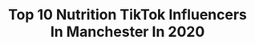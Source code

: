 ---
title: Top 10 Nutrition TikTok Influencers In Manchester In 2020
description: >-
  Find top nutrition TikTok influencers in Manchester in 2020. Most popular hashtags: #foryoupage #boyfriend #dance #houseoftiktok.
platform: TikTok
profiles:
  - username: "nicole_martinez_"
    fullname: >-
      💧🖤Nicole Boccasile
    location: "United Kingdom"
    followers: 19064
    engagement: 2846
    commentsToLikes: 0.048503
    id: ckad720v2257s0i78sgjrvou5
    verified: false
    hashtags: "#arianator, #sausage, #detention, #fandom"
  - username: "sten76"
    fullname: >-
      Sten
    location: "United Kingdom"
    followers: 33262
    engagement: 1489
    commentsToLikes: 0.058258
    id: ck8tt045nrmo20j78prgqya1g
    verified: false
    hashtags: "#boyfriend, #wasgrand, #meanttobe, #iftheworld"
  - username: "annemariegriff"
    fullname: >-
      Anne-Marie ❤️❤️ 
    location: "United Kingdom"
    followers: 30237
    engagement: 1475
    commentsToLikes: 0.097593
    id: ck8nkvkq1h50l0j78hyxzvt2g
    verified: false
    hashtags: "#wereallinthistogether, #neverletanyonetellyoudifferent, #lovely, #happysundayguys"
  - username: "riocandlin"
    fullname: >-
      RC
    location: "United Kingdom"
    followers: 71921
    engagement: 2275
    commentsToLikes: 0.022913
    id: ck93oxn4k702n0j788milusi0
    verified: false
    hashtags: "#chanel, #frogapp, #glowupchallenge, #foru"
  - username: "frostybear75"
    fullname: >-
      Martyn Frost
    location: "United Kingdom"
    followers: 2418
    engagement: 1090
    commentsToLikes: 0.073440
    id: ckaikzlvqlshw0i78cm56q7tb
    verified: false
    hashtags: "#canyou, #stupidboy, #itsthegc, #mynameis"
  - username: "manchesterlifestyle"
    fullname: >-
      Manchesterlifestyle
    location: "United Kingdom"
    followers: 31139
    engagement: 1202
    commentsToLikes: 0.090883
    id: cka0r8dzwg09d0i78oulgapy7
    verified: false
    hashtags: "#houseoftiktok"
  - username: "joshua_halliwell"
    fullname: >-
      Joshua Halliwell
    location: "United Kingdom"
    followers: 37347
    engagement: 2128
    commentsToLikes: 0.035739
    id: cka0fnija0bxh0i78xmb7sfdz
    verified: false
    hashtags: "#psychopath, #howsmyform, #boredvibes, #thankyounhs"
  - username: "jasminekara67"
    fullname: >-
      jasminekara67
    location: "United Kingdom"
    followers: 11530
    engagement: 1696
    commentsToLikes: 0.066855
    id: ck8adcdcv53j80j78dudfwzrg
    verified: false
    hashtags: "#featured, #germany, #turkish, #england"
  - username: "nicolabutler845"
    fullname: >-
      💕Nicola💕
    location: "United Kingdom"
    followers: 6456
    engagement: 1399
    commentsToLikes: 0.116311
    id: ckan3lc1q5sx10i78x1lmpmah
    verified: false
    hashtags: "#angels, #turnaround, #myfav, #pullup"
  - username: "animaid.cafe"
    fullname: >-
      Maid Cafe <3
    location: "United Kingdom"
    followers: 30949
    engagement: 2396
    commentsToLikes: 0.009861
    id: ck8adfvqy5wzs0j788ynzd3lx
    verified: false
    hashtags: "#drinks, #manga, #afflecks, #milkshake"
---